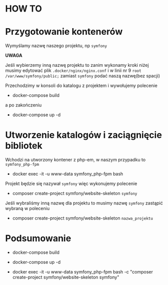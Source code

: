 HOW TO
==================================

# Przygotowanie kontenerów #

Wymyślamy nazwę naszego projektu, np `symfony`

**UWAGA**

Jeśli wybierzemy inną nazwę projektu to zanim wykonamy kroki niżej musimy edytować plik `.docker/nginx/nginx.conf`
i w linii nr 9 `root /var/www/symfony/public;` zamiast `symfony` podać naszą nazwę(bez spacji)

Przechodzimy w konsoli do katalogu z projektem i wywołujemy polecenie

* docker-compose build

a po zakończeniu

* docker-compose up -d

# Utworzenie katalogów i zaciągnięcie bibliotek #

Wchodzi na utworzony kontener z php-em, w naszym przypadku to `symfony_php-fpm`

* docker exec -it -u www-data symfony_php-fpm bash

Projekt będzie się nazywał `symfony` więc wykonujemy polecenie

* composer create-project symfony/website-skeleton `symfony`

Jeśli wybraliśmy inną nazwę dla projektu to musimy nazwę `symfony` zastąpić wybraną w poleceniu

* composer create-project symfony/website-skeleton `nazwa_projektu`

# Podsumowanie #

* docker-compose build

* docker-compose up -d

* docker exec -it -u www-data symfony_php-fpm bash -c "composer create-project symfony/website-skeleton symfony"
